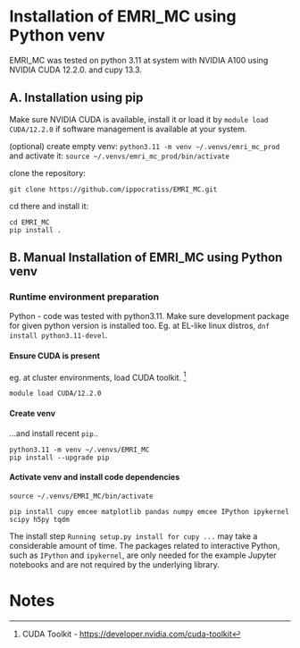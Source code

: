 # Installation of EMRI_MC using Python venv

EMRI_MC was tested on python 3.11 at system with NVIDIA A100 using NVIDIA CUDA 12.2.0. and cupy 13.3.

## A. Installation using pip

Make sure NVIDIA CUDA is available, install it or load it by `module load CUDA/12.2.0` if software management is available at your system. 

(optional) create empty venv: `python3.11 -m venv ~/.venvs/emri_mc_prod` and activate it: `source ~/.venvs/emri_mc_prod/bin/activate`

clone the repository:

`git clone https://github.com/ippocratiss/EMRI_MC.git`

cd there and install it:

```
cd EMRI_MC
pip install .
```

## B. Manual Installation of EMRI_MC using Python venv

### Runtime environment preparation

Python - code was tested with python3.11. Make sure development package for given python version is installed too. Eg. at EL-like linux distros, `dnf install python3.11-devel`.

#### Ensure CUDA is present

eg. at cluster environments, load CUDA toolkit. [^1]

```
module load CUDA/12.2.0
```

#### Create venv

...and install recent `pip`..

```
python3.11 -m venv ~/.venvs/EMRI_MC
pip install --upgrade pip
```

#### Activate venv and install code dependencies

`source ~/.venvs/EMRI_MC/bin/activate`

`pip install cupy emcee matplotlib pandas numpy emcee IPython ipykernel scipy h5py tqdm`

The install step `Running setup.py install for cupy ...` may take a considerable amount of time. 
The packages related to interactive Python, such as `IPython` and `ipykernel`, are only needed for the example Jupyter notebooks and are not required by the underlying library.

# Notes

[^1]: CUDA Toolkit - https://developer.nvidia.com/cuda-toolkit
